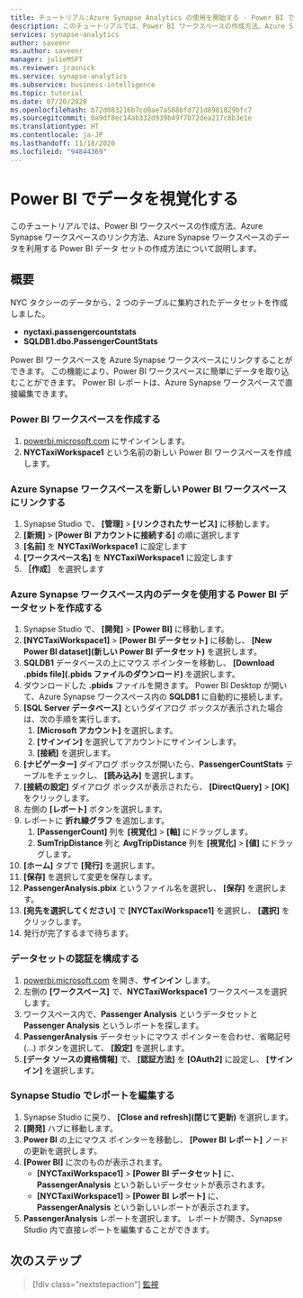 ```yaml
---
title: チュートリアル:Azure Synapse Analytics の使用を開始する - Power BI でワークスペース データを視覚化する
description: このチュートリアルでは、Power BI ワークスペースの作成方法、Azure Synapse ワークスペースのリンク方法、Azure Synapse ワークスペースのデータを利用する Power BI データ セットの作成方法について説明します。
services: synapse-analytics
author: saveenr
ms.author: saveenr
manager: julieMSFT
ms.reviewer: jrasnick
ms.service: synapse-analytics
ms.subservice: business-intelligence
ms.topic: tutorial
ms.date: 07/20/2020
ms.openlocfilehash: b72d083216b7cd0ae7a588bfd721d8981829bfc7
ms.sourcegitcommit: 0a9df8ec14ab332d939b49f7b72dea217c8b3e1e
ms.translationtype: HT
ms.contentlocale: ja-JP
ms.lasthandoff: 11/18/2020
ms.locfileid: "94844369"
---
```

# <a name="visualize-data-with-power-bi"></a>Power BI でデータを視覚化する

このチュートリアルでは、Power BI ワークスペースの作成方法、Azure Synapse ワークスペースのリンク方法、Azure Synapse ワークスペースのデータを利用する Power BI データ セットの作成方法について説明します。 

## <a name="overview"></a>概要

NYC タクシーのデータから、2 つのテーブルに集約されたデータセットを作成しました。
- **nyctaxi.passengercountstats**
- **SQLDB1.dbo.PassengerCountStats**

Power BI ワークスペースを Azure Synapse ワークスペースにリンクすることができます。 この機能により、Power BI ワークスペースに簡単にデータを取り込むことができます。 Power BI レポートは、Azure Synapse ワークスペースで直接編集できます。

### <a name="create-a-power-bi-workspace"></a>Power BI ワークスペースを作成する

1. [powerbi.microsoft.com](https://powerbi.microsoft.com/) にサインインします。
1. **NYCTaxiWorkspace1** という名前の新しい Power BI ワークスペースを作成します。

### <a name="link-your-azure-synapse-workspace-to-your-new-power-bi-workspace"></a>Azure Synapse ワークスペースを新しい Power BI ワークスペースにリンクする

1. Synapse Studio で、 **[管理]**  >  **[リンクされたサービス]** に移動します。
1. **[新規]**  >  **[Power BI アカウントに接続する]** の順に選択します
1. **[名前]** を **NYCTaxiWorkspace1** に設定します
1. **[ワークスペース名]** を **NYCTaxiWorkspace1** に設定します
1. **［作成］** を選択します

### <a name="create-a-power-bi-dataset-that-uses-data-in-your-azure-synapse-workspace"></a>Azure Synapse ワークスペース内のデータを使用する Power BI データセットを作成する

1. Synapse Studio で、 **[開発]**  >  **[Power BI]** に移動します。
1. **[NYCTaxiWorkspace1]**  >  **[Power BI データセット]** に移動し、 **[New Power BI dataset]\(新しい Power BI データセット\)** を選択します。
1. **SQLDB1** データベースの上にマウス ポインターを移動し、 **[Download .pbids file]\(.pbids ファイルのダウンロード\)** を選択します。
1. ダウンロードした **.pbids** ファイルを開きます。 Power BI Desktop が開いて、Azure Synapse ワークスペース内の **SQLDB1** に自動的に接続します。
1. **[SQL Server データベース]** というダイアログ ボックスが表示された場合は、次の手順を実行します。
    1. **[Microsoft アカウント]** を選択します。
    1. **[サインイン]** を選択してアカウントにサインインします。
    1. **[接続]** を選択します。
1. **[ナビゲーター]** ダイアログ ボックスが開いたら、**PassengerCountStats** テーブルをチェックし、 **[読み込み]** を選択します。
1. **[接続の設定]** ダイアログ ボックスが表示されたら、 **[DirectQuery]**  >  **[OK]** をクリックします。
1. 左側の **[レポート]** ボタンを選択します。
1. レポートに **折れ線グラフ** を追加します。
    1. **[PassengerCount]** 列を **[視覚化]**  >  **[軸]** にドラッグします。
    1. **SumTripDistance** 列と **AvgTripDistance** 列を **[視覚化]**  >  **[値]** にドラッグします。
1. **[ホーム]** タブで **[発行]** を選択します。
1. **[保存]** を選択して変更を保存します。
1. **PassengerAnalysis.pbix** というファイル名を選択し、 **[保存]** を選択します。
1. **[宛先を選択してください]** で **[NYCTaxiWorkspace1]** を選択し、 **[選択]** をクリックします。
1. 発行が完了するまで待ちます。

### <a name="configure-authentication-for-your-dataset"></a>データセットの認証を構成する

1. [powerbi.microsoft.com](https://powerbi.microsoft.com/) を開き、**サインイン** します。
1. 左側の **[ワークスペース]** で、**NYCTaxiWorkspace1** ワークスペースを選択します。
1. ワークスペース内で、**Passenger Analysis** というデータセットと **Passenger Analysis** というレポートを探します。
1. **PassengerAnalysis** データセットにマウス ポインターを合わせ、省略記号 (...) ボタンを選択して、 **[設定]** を選択します。
1. **[データ ソースの資格情報]** で、 **[認証方法]** を **[OAuth2]** に設定し、 **[サインイン]** を選択します。

### <a name="edit-a-report-in-synapse-studio"></a>Synapse Studio でレポートを編集する

1. Synapse Studio に戻り、 **[Close and refresh]\(閉じて更新\)** を選択します。
1. **[開発]** ハブに移動します。
1. **Power BI** の上にマウス ポインターを移動し、 **[Power BI レポート]** ノードの更新を選択します。
1. **[Power BI]** に次のものが表示されます。
    * **[NYCTaxiWorkspace1]**  >  **[Power BI データセット]** に、**PassengerAnalysis** という新しいデータセットが表示されます。
    * **[NYCTaxiWorkspace1]**  >  **[Power BI レポート]** に、**PassengerAnalysis** という新しいレポートが表示されます。
1. **PassengerAnalysis** レポートを選択します。 レポートが開き、Synapse Studio 内で直接レポートを編集することができます。



## <a name="next-steps"></a>次のステップ

> [!div class="nextstepaction"]
> [監視](get-started-monitor.md)
                                 

